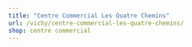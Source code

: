```yaml
---
title: "Centre Commercial Les Quatre Chemins"
url: /vichy/centre-commercial-les-quatre-chemins/
shop: centre commercial
---
```


